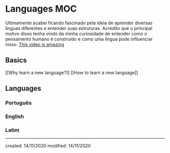 # Languages MOC
Ultimamente acabei ficando fascinado pela ideia de aprender diversas línguas diferentes e entender suas estruturas. Acredito que o principal motivo disso tenha vindo da minha curiosidade de entender como o pensamento humano é construído e como uma língua pode influenciar nisso.
[This video is amazing](https://www.youtube.com/watch?v=afW83ClVkIU&t=383s)

## Basics
[[Why learn a new language?]]
[[How to learn a new language]]
## Languages
### Português
### English
### Latim

---

created: 14/11/2020
modified: 14/11/2020
